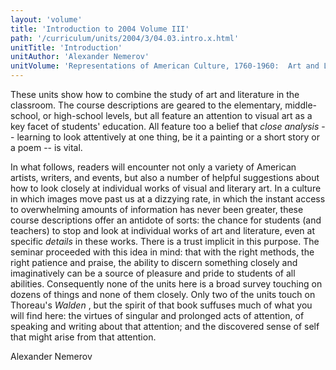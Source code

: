 ```yaml
---
layout: 'volume'
title: 'Introduction to 2004 Volume III'
path: '/curriculum/units/2004/3/04.03.intro.x.html'
unitTitle: 'Introduction'
unitAuthor: 'Alexander Nemerov'
unitVolume: 'Representations of American Culture, 1760-1960:  Art and Literature'
---
```


<body>
<p>
  These units show how to combine the study of art and literature in the classroom. The course descriptions are geared to the elementary, middle-school, or high-school levels, but all feature an attention to visual art as a key facet of students' education. All feature too a belief that
  <i>
   close analysis
  </i>
  -- learning to look attentively at one thing, be it a painting or a short story or a poem -- is vital.
 </p>
<p>
  In what follows, readers will encounter not only a variety of American artists, writers, and events, but also a number of helpful suggestions about how to look closely at individual works of visual and literary art. In a culture in which images move past us at a dizzying rate, in which the instant access to overwhelming amounts of information has never been greater, these course descriptions offer an antidote of sorts: the chance for students (and teachers) to stop and look at individual works of art and literature, even at specific
  <i>
   details
  </i>
  in these works. There is a trust implicit in this purpose. The seminar proceeded with this idea in mind: that with the right methods, the right patience and praise, the ability to discern something closely and imaginatively can be a source of pleasure and pride to students of all abilities. Consequently none of the units here is a broad survey touching on dozens of things and none of them closely. Only two of the units touch on Thoreau's
  <i>
   Walden
  </i>
  , but the spirit of that book suffuses much of what you will find here: the virtues of singular and prolonged acts of attention, of speaking and writing about that attention; and the discovered sense of self that might arise from that attention.
 </p>
<p>
  Alexander Nemerov
 </p>

</body>
